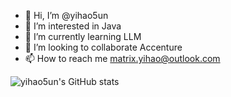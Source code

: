 - 👋 Hi, I’m @yihao5un
- 👀 I’m interested in Java
- 🌱 I’m currently learning LLM
- 💞️ I’m looking to collaborate Accenture 
- 📫 How to reach me matrix.yihao@outlook.com

![yihao5un's GitHub stats](https://github-readme-stats.vercel.app/api?username=yihao5un&show_icons=true&theme=radical)
